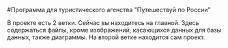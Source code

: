 #Программа для туристического агенства "Путешествуй по России"

В проекте есть 2 ветки. Сейчас вы находитесь на главной. Здесь содержаться файлы, кроме изображений, касающихся данных для базы данных, также диаграммы.
На второй ветке находится сам проект.